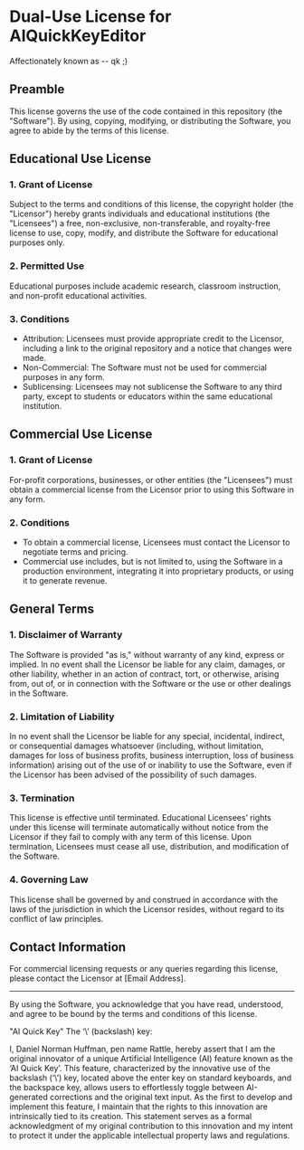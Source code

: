 # Dual-Use License for AIQuickKeyEditor
  Affectionately known as --  qk ;)
## Preamble
This license governs the use of the code contained in this repository (the "Software"). By using, copying, modifying, or distributing the Software, you agree to abide by the terms of this license.

## Educational Use License

### 1. Grant of License
Subject to the terms and conditions of this license, the copyright holder (the "Licensor") hereby grants individuals and educational institutions (the "Licensees") a free, non-exclusive, non-transferable, and royalty-free license to use, copy, modify, and distribute the Software for educational purposes only.

### 2. Permitted Use
Educational purposes include academic research, classroom instruction, and non-profit educational activities.

### 3. Conditions
- Attribution: Licensees must provide appropriate credit to the Licensor, including a link to the original repository and a notice that changes were made.
- Non-Commercial: The Software must not be used for commercial purposes in any form.
- Sublicensing: Licensees may not sublicense the Software to any third party, except to students or educators within the same educational institution.

## Commercial Use License

### 1. Grant of License
For-profit corporations, businesses, or other entities (the "Licensees") must obtain a commercial license from the Licensor prior to using this Software in any form.

### 2. Conditions
- To obtain a commercial license, Licensees must contact the Licensor to negotiate terms and pricing.
- Commercial use includes, but is not limited to, using the Software in a production environment, integrating it into proprietary products, or using it to generate revenue.

## General Terms

### 1. Disclaimer of Warranty
The Software is provided "as is," without warranty of any kind, express or implied. In no event shall the Licensor be liable for any claim, damages, or other liability, whether in an action of contract, tort, or otherwise, arising from, out of, or in connection with the Software or the use or other dealings in the Software.

### 2. Limitation of Liability
In no event shall the Licensor be liable for any special, incidental, indirect, or consequential damages whatsoever (including, without limitation, damages for loss of business profits, business interruption, loss of business information) arising out of the use of or inability to use the Software, even if the Licensor has been advised of the possibility of such damages.

### 3. Termination
This license is effective until terminated. Educational Licensees’ rights under this license will terminate automatically without notice from the Licensor if they fail to comply with any term of this license. Upon termination, Licensees must cease all use, distribution, and modification of the Software.

### 4. Governing Law
This license shall be governed by and construed in accordance with the laws of the jurisdiction in which the Licensor resides, without regard to its conflict of law principles.

## Contact Information
For commercial licensing requests or any queries regarding this license, please contact the Licensor at [Email Address].

---

By using the Software, you acknowledge that you have read, understood, and agree to be bound by the terms and conditions of this license.


"AI Quick Key"
The ‘\’ (backslash) key:

I, Daniel Norman Huffman, pen name Rattle, hereby assert that I am the original innovator of a unique Artificial Intelligence (AI) feature known as the ‘AI Quick Key’. This feature, characterized by the innovative use of the backslash (‘\’) key, located above the enter key on standard keyboards, and the backspace key, allows users to effortlessly toggle between AI-generated corrections and the original text input. As the first to develop and implement this feature, I maintain that the rights to this innovation are intrinsically tied to its creation. This statement serves as a formal acknowledgment of my original contribution to this innovation and my intent to protect it under the applicable intellectual property laws and regulations.

 
